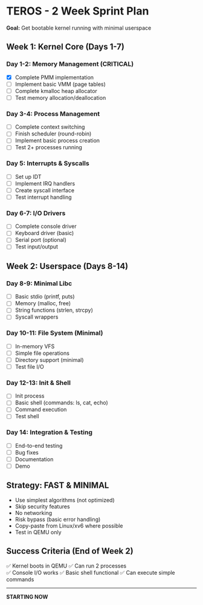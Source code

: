 # TEROS - 2 Week Sprint Plan
**Goal:** Get bootable kernel running with minimal userspace

## Week 1: Kernel Core (Days 1-7)

### Day 1-2: Memory Management (CRITICAL)
- [x] Complete PMM implementation
- [ ] Implement basic VMM (page tables)
- [ ] Complete kmalloc heap allocator
- [ ] Test memory allocation/deallocation

### Day 3-4: Process Management  
- [ ] Complete context switching
- [ ] Finish scheduler (round-robin)
- [ ] Implement basic process creation
- [ ] Test 2+ processes running

### Day 5: Interrupts & Syscalls
- [ ] Set up IDT
- [ ] Implement IRQ handlers
- [ ] Create syscall interface
- [ ] Test interrupt handling

### Day 6-7: I/O Drivers
- [ ] Complete console driver
- [ ] Keyboard driver (basic)
- [ ] Serial port (optional)
- [ ] Test input/output

## Week 2: Userspace (Days 8-14)

### Day 8-9: Minimal Libc
- [ ] Basic stdio (printf, puts)
- [ ] Memory (malloc, free)
- [ ] String functions (strlen, strcpy)
- [ ] Syscall wrappers

### Day 10-11: File System (Minimal)
- [ ] In-memory VFS
- [ ] Simple file operations
- [ ] Directory support (minimal)
- [ ] Test file I/O

### Day 12-13: Init & Shell
- [ ] Init process
- [ ] Basic shell (commands: ls, cat, echo)
- [ ] Command execution
- [ ] Test shell

### Day 14: Integration & Testing
- [ ] End-to-end testing
- [ ] Bug fixes
- [ ] Documentation
- [ ] Demo

## Strategy: FAST & MINIMAL
- Use simplest algorithms (not optimized)
- Skip security features
- No networking
- Risk bypass (basic error handling)
- Copy-paste from Linux/xv6 where possible
- Test in QEMU only

## Success Criteria (End of Week 2)
✅ Kernel boots in QEMU
✅ Can run 2 processes  
✅ Console I/O works
✅ Basic shell functional
✅ Can execute simple commands

---

**STARTING NOW**

